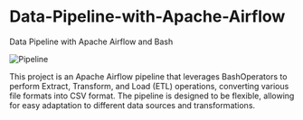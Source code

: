 # Data-Pipeline-with-Apache-Airflow
Data Pipeline with Apache Airflow and Bash

![Pipeline](https://github.com/Mohamed-Godaa/Data-Pipeline-with-Apache-Airflow/assets/62297313/f2b58256-6ced-4608-8aaa-99181ea87dd3)

This project is an Apache Airflow pipeline that leverages BashOperators to perform Extract, Transform, and Load (ETL) operations, converting various file formats into CSV format. The pipeline is designed to be flexible, allowing for easy adaptation to different data sources and transformations.


